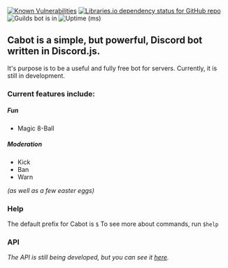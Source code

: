 [![Known Vulnerabilities](https://snyk.io/test/github/CCreativeCND/Cabot/badge.svg?targetFile=package.json)](https://snyk.io/test/github/CCreativeCND/Cabot?targetFile=package.json)
[![Libraries.io dependency status for GitHub repo](https://img.shields.io/librariesio/github/CCreativeCND/Cabot)](https://libraries.io/github/CCreativeCND/Cabot)
![Guilds bot is in](https://img.shields.io/badge/dynamic/json?label=guilds&query=guilds&url=https%3A%2F%2Fcabot.calum.gq%2Fapi)
![Uptime (ms)](https://img.shields.io/badge/dynamic/json?label=uptime&query=uptime&url=https%3A%2F%2Fcabot.calum.gq%2Fapi&suffix=ms)

## Cabot is a simple, but powerful, Discord bot written in Discord.js.
It's purpose is to be a useful and fully free bot for servers.
Currently, it is still in development.

### Current features include:
##### Fun
- Magic 8-Ball

##### Moderation
- Kick
- Ban
- Warn

*(as well as a few easter eggs)*

### Help
The default prefix for Cabot is `$`
To see more about commands, run `$help`

### API
*The API is still being developed, but you can see it [here](https://cabot.calum.gq/api).*
